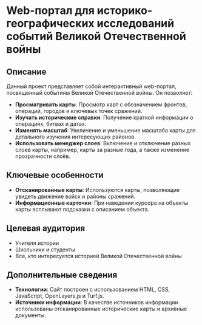 # Web-портал для историко-географических исследований событий Великой Отечественной войны

## Описание

Данный проект представляет собой интерактивный web-портал, посвященный событиям Великой Отечественной войны. Он позволяет:

- **Просматривать карты**: Просмотр карт с обозначением фронтов, операций, городов и ключевых точек сражений.
- **Изучать исторические справки**: Получение краткой информации о операциях, битвах и датах.
- **Изменять масштаб**: Увеличение и уменьшение масштаба карты для детального изучения интересующих районов.
- **Использовать менеджер слоев**: Включение и отключение разных слоев карты, например, карты за разные года, а также изменение прозрачности слоёв.

## Ключевые особенности

- **Отсканированные карты**: Используются карты, позволяющие увидеть движение войск и районы сражений.
- **Информационные карточки**: При наведении курсора на объекты карты всплывают подсказки с описанием объекта.

## Целевая аудитория

- Учителя истории
- Школьники и студенты
- Все, кто интересуется историей Великой Отечественной войны

## Дополнительные сведения

- **Технологии**: Сайт построен с использованием HTML, CSS, JavaScript, OpenLayers.js и Turf.js.
- **Источники информации**: В качестве источников информации использованы отсканированные исторические карты и архивные документы.
